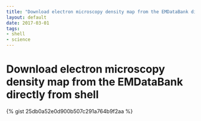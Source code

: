 ```yaml
---
title: "Download electron microscopy density map from the EMDataBank directly from shell"
layout: default
date: 2017-03-01
tags:
- shell
- science
---
```


# Download electron microscopy density map from the EMDataBank directly from shell

{% gist 25db0a52e0d900b507c291a764b9f2aa %}
